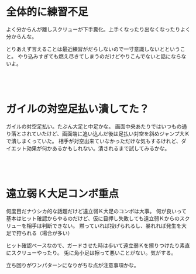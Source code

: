 # 全体的に練習不足

よく分からんが離しスクリューが下手糞化。上手くなったり出なくなったりよく分からんな。

とりあえず言えることは最近練習がだらしないので一寸意識しないとということ。
やり込みすぎても燃え尽きてしまうのだけどやりこんでないと話にならないよ。

　  
　  
# ガイルの対空足払い潰してた？

ガイルの対空足払い。たぶん大足と中足かな。
画面中央あたりではいつもの通り落とされていたけど、画面端に追い込んだ後は足払い対空を斜めジャンプ大Ｋで潰しまくっていた。
相手が対空出来ていなかっただけな気もするけれど、ダイエット効果が何かあるかもしれない。潰されるまで試してみるかな。

　  
　  
# 遠立弱Ｋ大足コンボ重点

何度目だナウシカ的な話題だけど遠立弱Ｋ大足のコンボは大事。
何が良いって基本はヒット確認からやるのだけど、仮に目押し失敗しても遠立弱Ｋからのスクリューを相手は判断できない。
黙っていれば投げられるし、暴れれば発生を大足で狩られる（場合が多い）

ヒット確認ベースなので、ガードさせた時は歩いて遠立弱Ｋを擦りつけたり素直にスクリューやったり。
兎に角小足は擦って悪いことがない。気がする。

立ち回りがワンパターンになりがちな点が注意事項かな。
